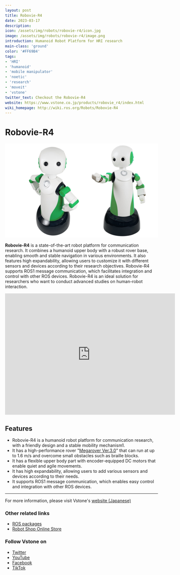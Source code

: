 ```yaml
---
layout: post
title: Robovie-R4
date: 2023-03-17
description:
icon: /assets/img/robots/robovie-r4/icon.jpg
image: /assets/img/robots/robovie-r4/image.png
introduction: Humanoid Robot Platform for HRI research
main-class: 'ground'
color: '#FF69B4'
tags:
- 'HRI'
- 'humanoid'
- 'mobile manipulator'
- 'noetic'
- 'research'
- 'moveit'
- 'vstone'
twitter_text: Checkout the Robovie-R4
website: https://www.vstone.co.jp/products/robovie_r4/index.html
wiki_homepage: http://wiki.ros.org/Robots/Robovie-R4
---
```


# Robovie-R4

![Robovie_R4_image](/assets/img/robots/robovie-r4/image.png)

**Robovie-R4** is a state-of-the-art robot platform for communication research. It combines a humanoid upper body with a robust rover base, enabling smooth and stable navigation in various environments. It also features high expandability, allowing users to customize it with different sensors and devices according to their research objectives. Robovie-R4 supports ROS1 message communication, which facilitates integration and control with other ROS devices. Robovie-R4 is an ideal solution for researchers who want to conduct advanced studies on human-robot interaction.

<iframe width="560" height="399" src="https://www.youtube.com/embed/sz1gWtNYOBw" title="YouTube video player" frameborder="0" allow="accelerometer; autoplay; clipboard-write; encrypted-media; gyroscope; picture-in-picture" allowfullscreen></iframe>

## Features

- Robovie-R4 is a humanoid robot platform for communication research, with a friendly design and a stable mobility mechanism1.
- It has a high-performance rover "[Megarover Ver.3.0](https://www.vstone.co.jp/products/wheelrobot/ver.3.0_normal.html)" that can run at up to 1.6 m/s and overcome small obstacles such as braille blocks.
- It has a flexible upper body part with encoder-equipped DC motors that enable quiet and agile movements.
- It has high expandability, allowing users to add various sensors and devices according to their needs.
- It supports ROS1 message communication, which enables easy control and integration with other ROS devices.

---

For more information, please visit Vstone's [website (Japanese)](https://www.vstone.co.jp/products/robovie_r4/index.html)

### Other related links
- [ROS packages](https://github.com/vstoneofficial/robovie_r4_ros)
- [Robot Shop Online Store](https://www.vstone.co.jp/robotshop/index.php?main_page=product_info&cPath=156_890&products_id=5358)

### Follow Vstone on
- [Twitter](https://twitter.com/vstone_) 
- [YouTube](https://www.youtube.com/user/vstonevstone)
- [Facebook](https://www.facebook.com/vstonerobotshop/)
- [TikTok](https://www.tiktok.com/@vstone0804)
